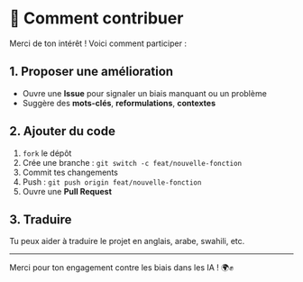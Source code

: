 # 🤝 Comment contribuer

Merci de ton intérêt ! Voici comment participer :

## 1. Proposer une amélioration

- Ouvre une **Issue** pour signaler un biais manquant ou un problème
- Suggère des **mots-clés**, **reformulations**, **contextes**

## 2. Ajouter du code

1. `fork` le dépôt
2. Crée une branche : `git switch -c feat/nouvelle-fonction`
3. Commit tes changements
4. Push : `git push origin feat/nouvelle-fonction`
5. Ouvre une **Pull Request**

## 3. Traduire

Tu peux aider à traduire le projet en anglais, arabe, swahili, etc.

---

Merci pour ton engagement contre les biais dans les IA ! 🌍✊
